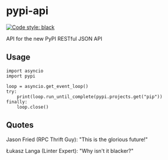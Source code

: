 # pypi-api

<a href="https://github.com/ambv/black"><img alt="Code style: black" src="https://img.shields.io/badge/code%20style-black-000000.svg"></a>

API for the new PyPI RESTful JSON API

## Usage

```
import asyncio
import pypi

loop = asyncio.get_event_loop()
try:
    print(loop.run_until_complete(pypi.projects.get("pip"))
finally:
    loop.close()
```

## Quotes

Jason Fried (RPC Thrift Guy): "This is the glorious future!"

Łukasz Langa (Linter Expert): "Why isn't it blacker?"
